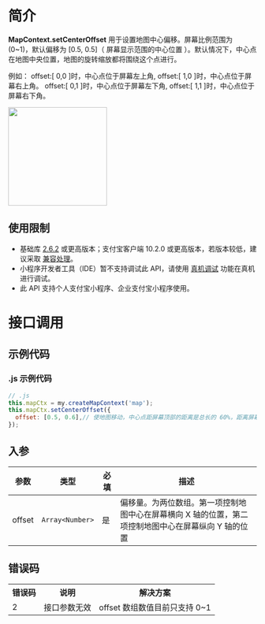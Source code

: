 # 简介

**MapContext.setCenterOffset** 用于设置地图中心偏移。屏幕比例范围为 (0~1)，默认偏移为 [0.5, 0.5]（ 屏幕显示范围的中心位置 ）。默认情况下，中心点在地图中央位置，地图的旋转缩放都将围绕这个点进行。

例如：
offset:[ 0,0 ]时，中心点位于屏幕左上角, offset:[ 1,0 ]时，中心点位于屏幕右上角。
offset:[ 0,1 ]时，中心点位于屏幕左下角, offset:[ 1,1 ]时，中心点位于屏幕右下角。

<image mode="scaleToFill" src="(https://img.alicdn.com/imgextra/i1/O1CN01pZ2gyy1qw4VzgCPEn_!!6000000005559-0-tps-588-780.jpg" style="width:200px; height: 200px;" />

## 使用限制

- 基础库 [2.6.2](https://opendocs.alipay.com/mini/framework/lib-upgrade-v2) 或更高版本；支付宝客户端 10.2.0 或更高版本，若版本较低，建议采取 [兼容处理](https://opendocs.alipay.com/mini/framework/compatibility)。
- 小程序开发者工具（IDE）暂不支持调试此 API，请使用 [真机调试](https://opendocs.alipay.com/mini/ide/remote-debug) 功能在真机进行调试。
- 此 API 支持个人支付宝小程序、企业支付宝小程序使用。

# 接口调用

## 示例代码

### .js 示例代码

```javascript
// .js
this.mapCtx = my.createMapContext('map');
this.mapCtx.setCenterOffset({
  offset: [0.5, 0.6],// 使地图移动，中心点距屏幕顶部的距离是总长的 60%，距离屏幕左侧的距离是总宽的 50%
});
```

## 入参

| **参数** | **类型**        | **必填** | **描述**             |
| -------- | --------------- | -------- | -------------------- |
| offset   | `Array<Number>` | 是       | 偏移量。为两位数组。第一项控制地图中心在屏幕横向 X 轴的位置，第二项控制地图中心在屏幕纵向 Y 轴的位置 |


## 错误码

<table>
  <tr>
      <th><b>错误码</b></th>
      <th><b>说明</b></th>
      <th><b>解决方案</b></th>
  </tr>
  <tr>
      <td >2</td>
      <td>接口参数无效</td>
      <td>
          offset 数组数值目前只支持 0~1
      </td>
  </tr>
  
</table>
